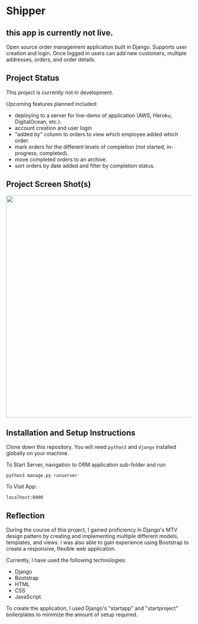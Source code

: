 # Shipper

## this app is currently not live.

Open source order management application built in Django. Supports user creation and login. Once logged in users can add new customers, multiple addresses, orders, and order details. 

## Project Status

This project is currently not in development.

Upcoming features planned included:

- deploying to a server for live-demo of application (AWS, Heroku, DigitalOcean, etc.).
- account creation and user login 
- "added by" column to orders to view which employee added which order.
- mark orders for the different levels of completion (not started, in-progress, completed).
- move completed orders to an archive.
- sort orders by date added and filter by completion status.

## Project Screen Shot(s)

<img src="/screenshot/index_screenshot.png" width="600px">

## Installation and Setup Instructions

Clone down this repository. You will need `python3` and `django` installed globally on your machine.  

To Start Server, navigation to ORM application sub-folder and run:

`python3 manage.py runserver`  

To Visit App:

`localhost:8000`  

## Reflection

During the course of this project, I gained proficiency in Django's MTV design pattern by creating and implementing multiple different models, templates, and views. I was also able to gain experience using Bootstrap to create a responsive, flexible web application.

Currently, I have used the following technologies: 

- Django
- Bootstrap
- HTML
- CSS
- JavaScript. 

To create the application, I used Django's "startapp" and "startproject" boilerplates to minimize the amount of setup required.
